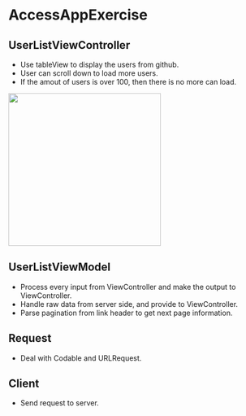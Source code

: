 # AccessAppExercise

## UserListViewController
- Use tableView to display the users from github. 
- User can scroll down to load more users.
- If the amout of users is over 100, then there is no more can load.

<img src="https://i.imgur.com/ZzymAsq.png" width="300"></a>

## UserListViewModel
- Process every input from ViewController and make the output to ViewController.
- Handle raw data from server side, and provide to ViewController.
- Parse pagination from link header to get next page information.

## Request
- Deal with Codable and URLRequest.

## Client 
- Send request to server. 
